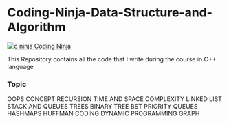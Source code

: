 # Coding-Ninja-Data-Structure-and-Algorithm
[
![c ninja](https://user-images.githubusercontent.com/66161514/146222426-8c593ad5-8411-4942-bc4f-efb3555e4d26.png)
](url)[Coding Ninja](https://www.codingninjas.com/)

This Repository contains all the code that I write during the course in C++ language 

### Topic 
OOPS CONCEPT
RECURSION
TIME AND SPACE COMPLEXITY
LINKED LIST
STACK AND QUEUES
TREES
BINARY TREE
BST
PRIORITY QUEUES
HASHMAPS
HUFFMAN CODING
DYNAMIC PROGRAMMING
GRAPH
